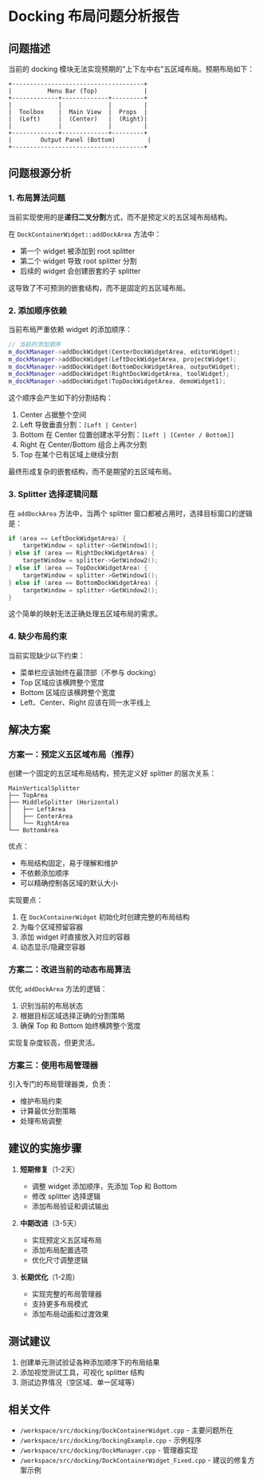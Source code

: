 # Docking 布局问题分析报告

## 问题描述

当前的 docking 模块无法实现预期的"上下左中右"五区域布局。预期布局如下：

```
+-------------------------------------+
|          Menu Bar (Top)             |
+-------------+-------------+---------+
|             |             |         |
|  Toolbox    |  Main View  |  Props  |
|  (Left)     |  (Center)   |  (Right)|
|             |             |         |
+-------------+-------------+---------+
|        Output Panel (Bottom)         |
+-------------------------------------+
```

## 问题根源分析

### 1. 布局算法问题

当前实现使用的是**递归二叉分割**方式，而不是预定义的五区域布局结构。

在 `DockContainerWidget::addDockArea` 方法中：
- 第一个 widget 被添加到 root splitter
- 第二个 widget 导致 root splitter 分割
- 后续的 widget 会创建嵌套的子 splitter

这导致了不可预测的嵌套结构，而不是固定的五区域布局。

### 2. 添加顺序依赖

当前布局严重依赖 widget 的添加顺序：

```cpp
// 当前的添加顺序
m_dockManager->addDockWidget(CenterDockWidgetArea, editorWidget);      // 1st
m_dockManager->addDockWidget(LeftDockWidgetArea, projectWidget);       // 2nd  
m_dockManager->addDockWidget(BottomDockWidgetArea, outputWidget);      // 3rd
m_dockManager->addDockWidget(RightDockWidgetArea, toolWidget);         // 4th
m_dockManager->addDockWidget(TopDockWidgetArea, demoWidget1);          // 5th
```

这个顺序会产生如下的分割结构：
1. Center 占据整个空间
2. Left 导致垂直分割：`[Left | Center]`
3. Bottom 在 Center 位置创建水平分割：`[Left | [Center / Bottom]]`
4. Right 在 Center/Bottom 组合上再次分割
5. Top 在某个已有区域上继续分割

最终形成复杂的嵌套结构，而不是期望的五区域布局。

### 3. Splitter 选择逻辑问题

在 `addDockArea` 方法中，当两个 splitter 窗口都被占用时，选择目标窗口的逻辑是：

```cpp
if (area == LeftDockWidgetArea) {
    targetWindow = splitter->GetWindow1();
} else if (area == RightDockWidgetArea) {
    targetWindow = splitter->GetWindow2();
} else if (area == TopDockWidgetArea) {
    targetWindow = splitter->GetWindow1();
} else if (area == BottomDockWidgetArea) {
    targetWindow = splitter->GetWindow2();
}
```

这个简单的映射无法正确处理五区域布局的需求。

### 4. 缺少布局约束

当前实现缺少以下约束：
- 菜单栏应该始终在最顶部（不参与 docking）
- Top 区域应该横跨整个宽度
- Bottom 区域应该横跨整个宽度
- Left、Center、Right 应该在同一水平线上

## 解决方案

### 方案一：预定义五区域布局（推荐）

创建一个固定的五区域布局结构，预先定义好 splitter 的层次关系：

```
MainVerticalSplitter
├── TopArea
├── MiddleSplitter (Horizontal)
│   ├── LeftArea
│   ├── CenterArea
│   └── RightArea
└── BottomArea
```

优点：
- 布局结构固定，易于理解和维护
- 不依赖添加顺序
- 可以精确控制各区域的默认大小

实现要点：
1. 在 `DockContainerWidget` 初始化时创建完整的布局结构
2. 为每个区域预留容器
3. 添加 widget 时直接放入对应的容器
4. 动态显示/隐藏空容器

### 方案二：改进当前的动态布局算法

优化 `addDockArea` 方法的逻辑：

1. 识别当前的布局状态
2. 根据目标区域选择正确的分割策略
3. 确保 Top 和 Bottom 始终横跨整个宽度

实现复杂度较高，但更灵活。

### 方案三：使用布局管理器

引入专门的布局管理器类，负责：
- 维护布局约束
- 计算最优分割策略
- 处理布局调整

## 建议的实施步骤

1. **短期修复**（1-2天）
   - 调整 widget 添加顺序，先添加 Top 和 Bottom
   - 修改 splitter 选择逻辑
   - 添加布局验证和调试输出

2. **中期改进**（3-5天）
   - 实现预定义五区域布局
   - 添加布局配置选项
   - 优化尺寸调整逻辑

3. **长期优化**（1-2周）
   - 实现完整的布局管理器
   - 支持更多布局模式
   - 添加布局动画和过渡效果

## 测试建议

1. 创建单元测试验证各种添加顺序下的布局结果
2. 添加视觉测试工具，可视化 splitter 结构
3. 测试边界情况（空区域、单一区域等）

## 相关文件

- `/workspace/src/docking/DockContainerWidget.cpp` - 主要问题所在
- `/workspace/src/docking/DockingExample.cpp` - 示例程序
- `/workspace/src/docking/DockManager.cpp` - 管理器实现
- `/workspace/src/docking/DockContainerWidget_Fixed.cpp` - 建议的修复方案示例